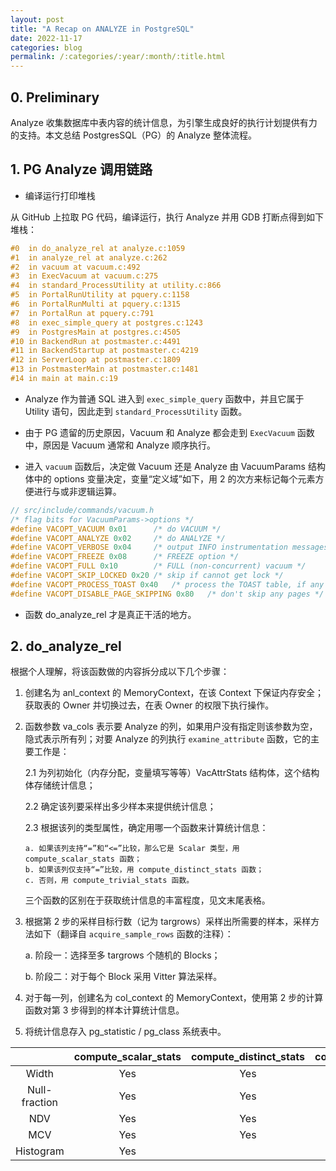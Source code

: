 ```yaml
---
layout: post
title: "A Recap on ANALYZE in PostgreSQL"
date: 2022-11-17
categories: blog
permalink: /:categories/:year/:month/:title.html
---
```


## 0. Preliminary
Analyze 收集数据库中表内容的统计信息，为引擎生成良好的执行计划提供有力的支持。本文总结 PostgresSQL（PG）的 Analyze 整体流程。


## 1. PG Analyze 调用链路
- 编译运行打印堆栈

从 GitHub 上拉取 PG 代码，编译运行，执行 Analyze 并用 GDB 打断点得到如下堆栈：
```c
#0  in do_analyze_rel at analyze.c:1059
#1  in analyze_rel at analyze.c:262
#2  in vacuum at vacuum.c:492
#3  in ExecVacuum at vacuum.c:275
#4  in standard_ProcessUtility at utility.c:866
#5  in PortalRunUtility at pquery.c:1158
#6  in PortalRunMulti at pquery.c:1315
#7  in PortalRun at pquery.c:791
#8  in exec_simple_query at postgres.c:1243
#9  in PostgresMain at postgres.c:4505
#10 in BackendRun at postmaster.c:4491
#11 in BackendStartup at postmaster.c:4219
#12 in ServerLoop at postmaster.c:1809
#13 in PostmasterMain at postmaster.c:1481
#14 in main at main.c:19
```

- Analyze 作为普通 SQL 进入到 ``exec_simple_query`` 函数中，并且它属于 Utility 语句，因此走到 ``standard_ProcessUtility`` 函数。

- 由于 PG 遗留的历史原因，Vacuum 和 Analyze 都会走到 ``ExecVacuum`` 函数中，原因是 Vacuum 通常和 Analyze 顺序执行。

- 进入 ``vacuum`` 函数后，决定做 Vacuum 还是 Analyze 由 VacuumParams 结构体中的 options 变量决定，变量“定义域”如下，用 2 的次方来标记每个元素方便进行与或非逻辑运算。
```c
// src/include/commands/vacuum.h
/* flag bits for VacuumParams->options */
#define VACOPT_VACUUM 0x01		/* do VACUUM */
#define VACOPT_ANALYZE 0x02		/* do ANALYZE */
#define VACOPT_VERBOSE 0x04		/* output INFO instrumentation messages */
#define VACOPT_FREEZE 0x08		/* FREEZE option */
#define VACOPT_FULL 0x10		/* FULL (non-concurrent) vacuum */
#define VACOPT_SKIP_LOCKED 0x20 /* skip if cannot get lock */
#define VACOPT_PROCESS_TOAST 0x40	/* process the TOAST table, if any */
#define VACOPT_DISABLE_PAGE_SKIPPING 0x80	/* don't skip any pages */
```

- 函数 do_analyze_rel 才是真正干活的地方。

## 2. do_analyze_rel

根据个人理解，将该函数做的内容拆分成以下几个步骤：

1. 创建名为 anl_context 的 MemoryContext，在该 Context 下保证内存安全；获取表的 Owner 并切换过去，在表 Owner 的权限下执行操作。

2. 函数参数 va_cols 表示要 Analyze 的列，如果用户没有指定则该参数为空，隐式表示所有列；对要 Analyze 的列执行 ``examine_attribute`` 函数，它的主要工作是：

   2.1 为列初始化（内存分配，变量填写等等）VacAttrStats 结构体，这个结构体存储统计信息；

   2.2 确定该列要采样出多少样本来提供统计信息；

   2.3 根据该列的类型属性，确定用哪一个函数来计算统计信息：
       
       a. 如果该列支持“=”和“<=”比较，那么它是 Scalar 类型，用 compute_scalar_stats 函数；
       b. 如果该列仅支持“=”比较，用 compute_distinct_stats 函数；
       c. 否则，用 compute_trivial_stats 函数。
       
   三个函数的区别在于获取统计信息的丰富程度，见文末尾表格。

3. 根据第 2 步的采样目标行数（记为 targrows）采样出所需要的样本，采样方法如下（翻译自 ``acquire_sample_rows`` 函数的注释）：

    a. 阶段一：选择至多 targrows 个随机的 Blocks；

    b. 阶段二：对于每个 Block 采用 Vitter 算法采样。
    
4. 对于每一列，创建名为 col_context 的 MemoryContext，使用第 2 步的计算函数对第 3 步得到的样本计算统计信息。

5. 将统计信息存入 pg_statistic / pg_class 系统表中。

|               | compute_scalar_stats | compute_distinct_stats | compute_trivial_stats |
|:-------------:|:--------------------:|:----------------------:|:---------------------:|
| Width         | Yes                  | Yes                    | Yes                   |
| Null-fraction | Yes                  | Yes                    | Yes                   |
| NDV           | Yes                  | Yes                    |                       |
| MCV           | Yes                  | Yes                    |                       |
| Histogram     | Yes                  |                        |                       |
